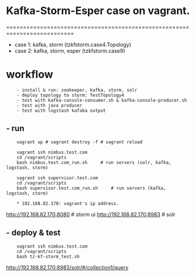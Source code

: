 # Kafka-Storm-Esper case on vagrant.
==========================================================================

* case 1:  kafka, storm (tzkfstorm.case4.Topology)
* case 2:  kafka, storm, esper (tzkfstorm.case9)

# workflow
```
	- install & run: zookeeper, kafka, storm, solr
	- deploy topology to storm: TestTopology4
	- test with kafka-console-consumer.sh & kafka-console-producer.sh
	- test with java producer
	- test with logstash kafaka output
```

## - run
```
	vagrant up # vagrant destroy -f # vagrant reload
	
	vagrant ssh nimbus.test.com
	cd /vagrant/scripts
	bash nimbus.test.com_run.sh		# run servers (solr, kafka, logstash, storm)
	
	vagrant ssh supervisor.test.com
	cd /vagrant/scripts
	bash supervisor.test.com_run.sh		# run servers (kafka, logstash, storm)	
	
	* 192.168.82.170: vagrant's ip address.
```
http://192.168.82.170:8080	# storm ui
http://192.168.82.170:8983	# solr
	
## - deploy & test
```
	vagrant ssh nimbus.test.com
	cd /vagrant/scripts
	bash tz-kf-storm_test.sh
```
http://192.168.82.170:8983/solr/#/collection1/query
 	    
	    
	    